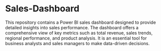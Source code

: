 # Sales-Dashboard
This repository contains a Power BI sales dashboard designed to provide detailed insights into sales performance. The dashboard offers a comprehensive view of key metrics such as total revenue, sales trends, regional performance, and product analysis. It is an essential tool for business analysts and sales managers to make data-driven decisions.
